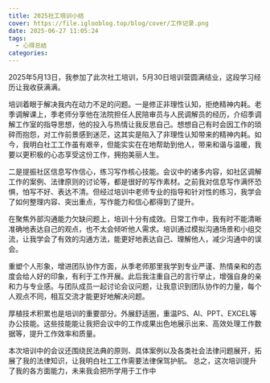```yaml
---
title: 2025社工培训小结
cover: https://file.iglooblog.top/blog/cover/工作记录.png
date: 2025-06-27 11:05:24
tags:
  - 心得总结
categories:
---
```


2025年5月13日，我参加了此次社工培训，5月30日培训营圆满结业，这段学习经历让我收获满满。

培训着眼于解决我内在动力不足的问题。一是修正非理性认知，拒绝精神内耗。老季调解课上，季老师分享他在法院担任人民陪审员与人民调解员的经历，介绍季调解工作室的指导思想，他的投入与热情让我反思自己。想想自己有时会因工作的琐碎而抱怨，对工作前景感到迷茫，这其实是陷入了非理性认知带来的精神内耗。如今，我明白社工工作虽有艰辛，但能实实在在地帮助到他人，带来和谐与温暖，我要以更积极的心态享受这份工作，拥抱美丽人生。

二是提振社区信息写作信心，练习写作核心技能。会议中的诸多内容，如社区调解工作的案例、法律原则的讨论等，都是很好的写作素材。之前我对信息写作满怀恐惧，怕写不好、表达不清。但经过培训中老师专业的指导和针对性的练习，我学会了如何整理内容、突出重点，写作能力和信心都得到了提升。

在聚焦外部沟通能力欠缺问题上，培训十分有成效。日常工作中，我有时不能清晰准确地表达自己的观点，也不太会倾听他人需求。培训通过模拟沟通场景和小组交流，让我学会了有效的沟通方法，能更好地表达自己、理解他人，减少沟通中的误会。

重塑个人形象，增进团队协作方面，从季老师那里我学到专业严谨、热情亲和的态度会给人好的印象，有利于工作开展。此后我注重自己的言行举止，增强自身的亲和力与专业感。与团队成员一起讨论会议问题，让我意识到团队协作的力量，每个人观点不同，相互交流才能更好地解决问题。

厚植技术积累也是培训的重要部分。外展舒适圈，重温PS、AI、PPT、EXCEL等办公技能。这些技能能让我把会议中的工作成果出色地展示出来、高效处理工作数据等，提升工作效率和质量。

本次培训中的会议还围绕民法典的原则、具体案例以及各类社会法律问题展开，拓展了我的法律知识，让我明白社工工作需要法律保驾护航。 总之，这次培训提升了我的各方面能力，未来我会把所学用于工作中
